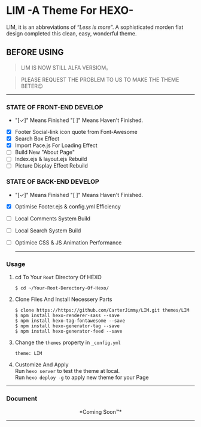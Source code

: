 # LIM -A Theme For HEXO-
LIM, it is an abbreviations of “_Less is more_”. A sophisticated morden flat design completed this clean, easy, wonderful theme.

## **BEFORE USING**
>LIM IS NOW STILL ALFA VERSIOM。

> PLEASE REQUEST THE PROBLEM TO US TO MAKE THE THEME BETER😉

***

 ### STATE OF FRONT-END DEVELOP
 - "[✓]" Means Finished "[ ]" Means Haven't Finished.   

- [x] Footer Social-link icon quote from Font-Awesome
- [x] Search Box Effect
- [x] Import Pace.js For Loading Effect
- [ ] Build New "About Page"
- [ ] Index.ejs & layout.ejs Rebuild
- [ ] Picture Display Effect Rebuild

### STATE OF BACK-END DEVELOP
 - "[✓]" Means Finished "[ ]" Means Haven't Finished.

- [x] Optimise Footer.ejs & config.yml Efficiency
- [ ] Local Comments System Build
- [ ] Local Search System Build
- [ ] Optimice CSS & JS Animation Performance    

  ***   

### Usage
1. cd To Your `Root` Directory Of HEXO   

   `$ cd ~/Your-Root-Derectory-Of-Hexo/`

2. Clone Files And Install Necessery Parts    

   `$ clone https://https://github.com/CarterJimmy/LIM.git themes/LIM`   
   `$ npm install hexo-renderer-sass --save`  
   `$ npm install hexo-tag-fontawesome --save`    
   `$ npm install hexo-generator-tag --save`    
   `$ npm install hexo-generator-feed --save`

3. Change the `themes` property in `_config.yml`     

   `theme: LIM`

4. Customize And Apply    
Run `hexo server` to test the theme at local.    
Run `hexo deploy -g` to apply new theme for your Page

***

### Document

<div style="text-align: center;">
*Coming Soon™*
</div>

***
